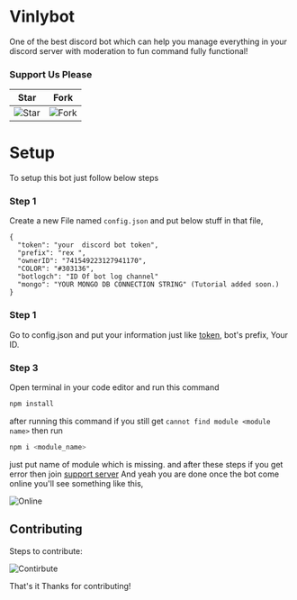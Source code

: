 # Vinlybot

One of the best discord bot which can help you manage everything in your discord server with moderation to fun command fully functional!

### Support Us Please

| Star                                     | Fork                                     |
| ---------------------------------------- | ---------------------------------------- |
| ![Star](https://i.imgur.com/41nhvJ1.png) | ![Fork](https://i.imgur.com/MOtHDPV.png) |

# Setup

To setup this bot just follow below steps

### Step 1

Create a new File named `config.json` and put below stuff in that file,

```config
{
  "token": "your  discord bot token",
  "prefix": "rex ",
  "ownerID": "741549223127941170",
  "COLOR": "#303136",
  "botlogch": "ID Of bot log channel"
  "mongo": "YOUR MONGO DB CONNECTION STRING" (Tutorial added soon.)
}
```

### Step 1

Go to config.json and put your information just like [token](https://discord.com/developers/applications), bot's prefix, Your ID.

### Step 3

Open terminal in your code editor and run this command

```bash
npm install
```

after running this command if you still get `cannot find module <module name>` then run

```bash
npm i <module_name>
```

just put name of module which is missing.
and after these steps if you get error then join [support server](#Support)
And yeah you are done once the bot come online you'll see something like this,

![Online](https://i.imgur.com/jZRS1p8.png)

## Contributing

Steps to contribute:

![Contirbute](https://i.imgur.com/qN2RoJF.png)

That's it Thanks for contributing!

